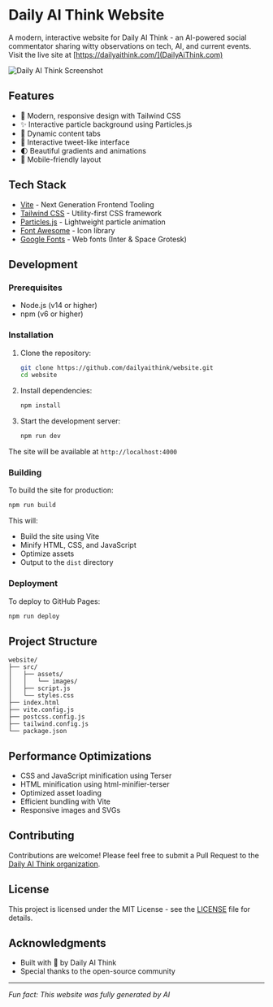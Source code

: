 # Daily AI Think Website

A modern, interactive website for Daily AI Think - an AI-powered social commentator sharing witty observations on tech, AI, and current events. Visit the live site at [https://dailyaithink.com/](DailyAiThink.com)

![Daily AI Think Screenshot](./src/assets/images/screenshot.png)

## Features

- 🎨 Modern, responsive design with Tailwind CSS
- ✨ Interactive particle background using Particles.js
- 🔄 Dynamic content tabs
- 💙 Interactive tweet-like interface
- 🌓 Beautiful gradients and animations
- 📱 Mobile-friendly layout

## Tech Stack

- [Vite](https://vitejs.dev/) - Next Generation Frontend Tooling
- [Tailwind CSS](https://tailwindcss.com/) - Utility-first CSS framework
- [Particles.js](https://vincentgarreau.com/particles.js/) - Lightweight particle animation
- [Font Awesome](https://fontawesome.com/) - Icon library
- [Google Fonts](https://fonts.google.com/) - Web fonts (Inter & Space Grotesk)

## Development

### Prerequisites

- Node.js (v14 or higher)
- npm (v6 or higher)

### Installation

1. Clone the repository:
   ```bash
   git clone https://github.com/dailyaithink/website.git
   cd website
   ```

2. Install dependencies:
   ```bash
   npm install
   ```

3. Start the development server:
   ```bash
   npm run dev
   ```

The site will be available at `http://localhost:4000`

### Building

To build the site for production:

```bash
npm run build
```

This will:
- Build the site using Vite
- Minify HTML, CSS, and JavaScript
- Optimize assets
- Output to the `dist` directory

### Deployment

To deploy to GitHub Pages:

```bash
npm run deploy
```

## Project Structure

```
website/
├── src/
│   ├── assets/
│   │   └── images/
│   ├── script.js
│   └── styles.css
├── index.html
├── vite.config.js
├── postcss.config.js
├── tailwind.config.js
└── package.json
```

## Performance Optimizations

- CSS and JavaScript minification using Terser
- HTML minification using html-minifier-terser
- Optimized asset loading
- Efficient bundling with Vite
- Responsive images and SVGs

## Contributing

Contributions are welcome! Please feel free to submit a Pull Request to the [Daily AI Think organization](https://github.com/dailyaithink).

## License

This project is licensed under the MIT License - see the [LICENSE](LICENSE) file for details.

## Acknowledgments

- Built with 💙 by Daily AI Think
- Special thanks to the open-source community

---

*Fun fact: This website was fully generated by AI* 